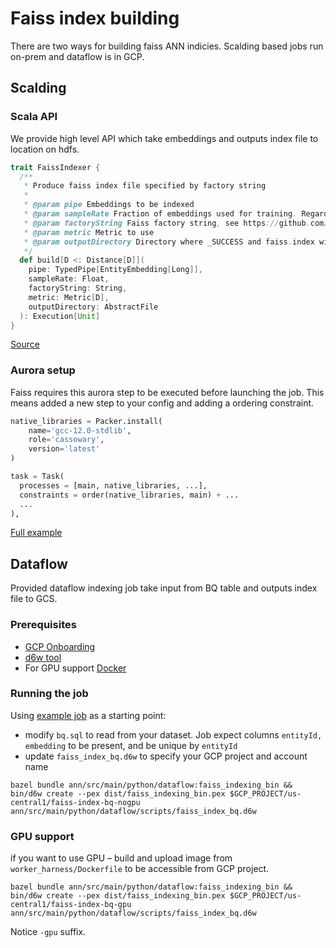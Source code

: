 # Faiss index building

There are two ways for building faiss ANN indicies. Scalding based jobs run on-prem and dataflow is in GCP.

## Scalding

### Scala API

We provide high level API which take embeddings and outputs index file to location on hdfs.

```scala
trait FaissIndexer {
  /**
   * Produce faiss index file specified by factory string
   *
   * @param pipe Embeddings to be indexed
   * @param sampleRate Fraction of embeddings used for training. Regardless of this parameter, all embeddings are present in the output.
   * @param factoryString Faiss factory string, see https://github.com/facebookresearch/faiss/wiki/The-index-factory
   * @param metric Metric to use
   * @param outputDirectory Directory where _SUCCESS and faiss.index will be written.
   */
  def build[D <: Distance[D]](
    pipe: TypedPipe[EntityEmbedding[Long]],
    sampleRate: Float,
    factoryString: String,
    metric: Metric[D],
    outputDirectory: AbstractFile
  ): Execution[Unit]
}
```

[Source](https://sourcegraph.twitter.biz/git.twitter.biz/source/-/blob/ann/src/main/scala/com/twitter/ann/faiss/FaissIndexer.scala)

### Aurora setup

Faiss requires this aurora step to be executed before launching the job. This means added a new step to your config and adding a ordering constraint.

```python
native_libraries = Packer.install(
    name='gcc-12.0-stdlib',
    role='cassowary',
    version='latest'
)

task = Task(
  processes = [main, native_libraries, ...],
  constraints = order(native_libraries, main) + ...
  ...
),

```

[Full example](https://sourcegraph.twitter.biz/git.twitter.biz/source/-/blob/ann/scripts/recos-platform/follow2vec-ann-faiss/index-builder.aurora)

## Dataflow

Provided dataflow indexing job take input from BQ table and outputs index file to GCS.

### Prerequisites

- [GCP Onboarding](gcp_onboarding/user_onboarding.html)
- [d6w tool](d6w/index.html)
- For GPU support [Docker](kubeflow/user/gcr.html#pushing-and-pulling-docker-images-locally)

### Running the job

Using [example job](https://sourcegraph.twitter.biz/git.twitter.biz/source/-/tree/ann/src/main/python/dataflow) as a starting point:

- modify `bq.sql` to read from your dataset. Job expect columns `entityId, embedding` to be present, and be unique by `entityId`
- update `faiss_index_bq.d6w` to specify your GCP project and account name

`bazel bundle ann/src/main/python/dataflow:faiss_indexing_bin && bin/d6w create --pex dist/faiss_indexing_bin.pex $GCP_PROJECT/us-central1/faiss-index-bq-nogpu ann/src/main/python/dataflow/scripts/faiss_index_bq.d6w`

### GPU support

if you want to use GPU – build and upload image from `worker_harness/Dockerfile` to be accessible from GCP project.

`bazel bundle ann/src/main/python/dataflow:faiss_indexing_bin && bin/d6w create --pex dist/faiss_indexing_bin.pex $GCP_PROJECT/us-central1/faiss-index-bq-gpu ann/src/main/python/dataflow/scripts/faiss_index_bq.d6w`

Notice `-gpu` suffix.
